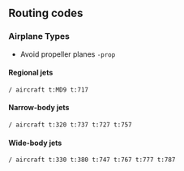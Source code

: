 ## Routing codes

### Airplane Types
* Avoid propeller planes `-prop`

#### Regional jets
```
/ aircraft t:MD9 t:717
```

#### Narrow-body jets
```
/ aircraft t:320 t:737 t:727 t:757
```

#### Wide-body jets
```
/ aircraft t:330 t:380 t:747 t:767 t:777 t:787
```
